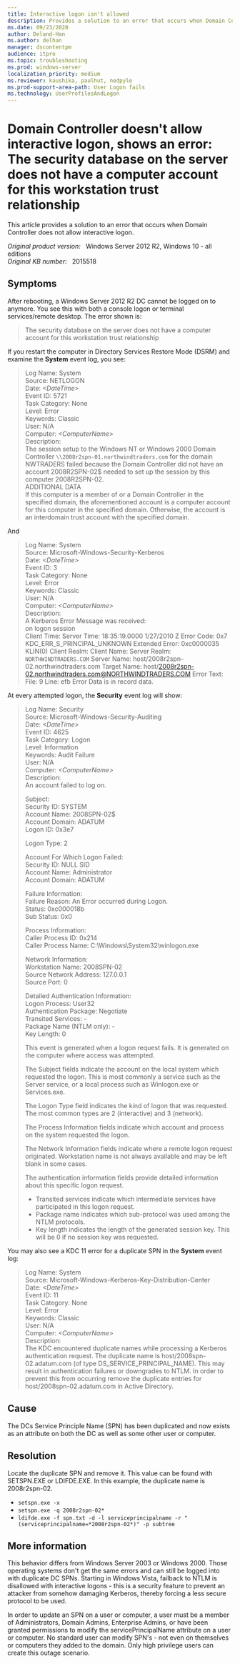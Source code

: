 ```yaml
---
title: Interactive logon isn't allowed
description: Provides a solution to an error that occurs when Domain Controller does not allow interactive logon.
ms.date: 09/23/2020
author: Deland-Han 
ms.author: delhan
manager: dscontentpm
audience: itpro
ms.topic: troubleshooting
ms.prod: windows-server
localization_priority: medium
ms.reviewer: kaushika, paulhut, nedpyle
ms.prod-support-area-path: User Logon fails
ms.technology: UserProfilesAndLogon
---
```

# Domain Controller doesn't allow interactive logon, shows an error: The security database on the server does not have a computer account for this workstation trust relationship

This article provides a solution to an error that occurs when Domain Controller does not allow interactive logon.

_Original product version:_ &nbsp; Windows Server 2012 R2, Windows 10 - all editions  
_Original KB number:_ &nbsp; 2015518

## Symptoms

After rebooting, a Windows Server 2012 R2 DC cannot be logged on to anymore. You see this with both a console logon or terminal services/remote desktop. The error shown is:

> The security database on the server does not have a computer account for this workstation trust relationship

If you restart the computer in Directory Services Restore Mode (DSRM) and examine the **System** event log, you see:

> Log Name:      System  
Source:        NETLOGON  
Date:          *\<DateTime>*  
Event ID:      5721  
Task Category: None  
Level:         Error  
Keywords:      Classic  
User:          N/A  
Computer:      *\<ComputerName>*  
Description:  
The session setup to the Windows NT or Windows 2000 Domain Controller `\\2008r2spn-01.northwindtraders.com` for the domain NWTRADERS failed because the Domain Controller did not have an account 2008R2SPN-02$ needed to set up the session by this computer 2008R2SPN-02.  
ADDITIONAL DATA  
If this computer is a member of or a Domain Controller in the specified domain, the aforementioned account is a computer account for this computer in the specified domain. Otherwise, the account is an interdomain trust account with the specified domain.

And

> Log Name:      System  
Source:        Microsoft-Windows-Security-Kerberos  
Date:          *\<DateTime>*  
Event ID:      3  
Task Category: None  
Level:         Error  
Keywords:      Classic  
User:          N/A  
Computer:      *\<ComputerName>*  
Description:  
A Kerberos Error Message was received:  
on logon session  
Client Time:
Server Time: 18:35:19.0000 1/27/2010 Z
Error Code: 0x7  KDC_ERR_S_PRINCIPAL_UNKNOWN
Extended Error: 0xc0000035 KLIN(0)
Client Realm:
Client Name:
Server Realm: `NORTHWINDTRADERS.COM`
Server Name: host/2008r2spn-02.northwindtraders.com
Target Name: host/2008r2spn-02.northwindtraders.com@NORTHWINDTRADERS.COM
Error Text:
File: 9
Line: efb
Error Data is in record data.

At every attempted logon, the **Security** event log will show:

> Log Name:      Security  
Source:        Microsoft-Windows-Security-Auditing  
Date:          *\<DateTime>*  
Event ID:      4625  
Task Category: Logon  
Level:         Information  
Keywords:      Audit Failure  
User:          N/A  
Computer:      *\<ComputerName>*  
Description:  
An account failed to log on.  
>
> Subject:  
Security ID:  SYSTEM  
Account Name:  2008SPN-02$  
Account Domain:  ADATUM  
Logon ID:  0x3e7  
>
>Logon Type:   2  
>
> Account For Which Logon Failed:  
Security ID:  NULL SID  
Account Name:  Administrator  
Account Domain:  ADATUM  
>
> Failure Information:  
Failure Reason:  An Error occurred during Logon.  
Status:   0xc000018b  
Sub Status:  0x0
>
> Process Information:  
Caller Process ID: 0x214  
Caller Process Name: C:\Windows\System32\winlogon.exe
>
> Network Information:  
Workstation Name: 2008SPN-02  
Source Network Address: 127.0.0.1  
Source Port:  0
>
> Detailed Authentication Information:  
Logon Process:  User32  
Authentication Package: Negotiate  
Transited Services: -  
Package Name (NTLM only): -  
Key Length:  0
>
> This event is generated when a logon request fails. It is generated on the computer where access was attempted.
>
> The Subject fields indicate the account on the local system which requested the logon. This is most commonly a service such as the Server service, or a local process such as Winlogon.exe or Services.exe.
>
> The Logon Type field indicates the kind of logon that was requested. The most common types are 2 (interactive) and 3 (network).
>
> The Process Information fields indicate which account and process on the system requested the logon.
>
> The Network Information fields indicate where a remote logon request originated. Workstation name is not always available and may be left blank in some cases.
>
> The authentication information fields provide detailed information about this specific logon request.
>
> - Transited services indicate which intermediate services have participated in this logon request.  
> - Package name indicates which sub-protocol was used among the NTLM protocols.  
> - Key length indicates the length of the generated session key. This will be 0 if no session key was requested.

You may also see a KDC 11 error for a duplicate SPN in the **System** event log:

> Log Name:      System  
Source:        Microsoft-Windows-Kerberos-Key-Distribution-Center  
Date:          *\<DateTime>*  
Event ID:      11  
Task Category: None  
Level:         Error  
Keywords:      Classic  
User:          N/A  
Computer:      *\<ComputerName>*  
Description:  
The KDC encountered duplicate names while processing a Kerberos authentication request. The duplicate name is host/2008spn-02.adatum.com (of type DS_SERVICE_PRINCIPAL_NAME). This may result in authentication failures or downgrades to NTLM. In order to prevent this from occurring remove the duplicate entries for host/2008spn-02.adatum.com in Active Directory.

## Cause

The DCs Service Principle Name (SPN) has been duplicated and now exists as an attribute on both the DC as well as some other user or computer.

## Resolution

Locate the duplicate SPN and remove it. This value can be found with SETSPN.EXE or LDIFDE.EXE. In this example, the duplicate name is 2008r2spn-02.

- `setspn.exe -x`
- `setspn.exe -q 2008r2spn-02*`
- `ldifde.exe -f spn.txt -d -l serviceprincipalname -r "(serviceprincipalname=*2008r2spn-02*)" -p subtree`

## More information

This behavior differs from Windows Server 2003 or Windows 2000. Those operating systems don't get the same errors and can still be logged into with duplicate DC SPNs. Starting in Windows Vista, failback to NTLM is disallowed with interactive logons - this is a security feature to prevent an attacker from somehow damaging Kerberos, thereby forcing a less secure protocol to be used.

In order to update an SPN on a user or computer, a user must be a member of Administrators, Domain Admins, Enterprise Admins, or have been granted permissions to modify the servicePrincipalName attribute on a user or computer. No standard user can modify SPN's - not even on themselves or computers they added to the domain. Only high privilege users can create this outage scenario.
